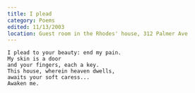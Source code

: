 ```yaml
---
title: I plead
category: Poems
edited: 11/13/2003
location: Guest room in the Rhodes' house, 312 Palmer Ave
---
```


    I plead to your beauty: end my pain.
    My skin is a door
    and your fingers, each a key.
    This house, wherein heaven dwells,
    awaits your soft caress...
    Awaken me.


